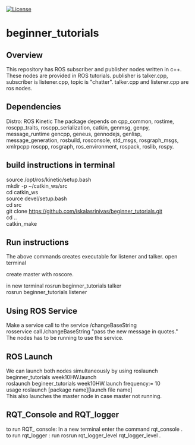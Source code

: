 [![License](https://img.shields.io/badge/License-BSD%203--Clause-blue.svg)](https://opensource.org/licenses/BSD-3-Clause)


# beginner_tutorials

## Overview

This repository has ROS subscriber and publisher nodes written in c++. These nodes are provided in ROS tutorials. publisher is talker.cpp, subscriber is listener.cpp, topic is "chatter". talker.cpp and listener.cpp are ros nodes.

## Dependencies
Distro: ROS Kinetic
The package depends on cpp_common, rostime, roscpp_traits, roscpp_serialization, catkin, genmsg, genpy, message_runtime
gencpp, geneus, gennodejs, genlisp, message_generation, rosbuild, rosconsole, std_msgs, rosgraph_msgs, xmlrpcpp
roscpp, rosgraph, ros_environment, rospack, roslib, rospy.


## build instructions in terminal

source /opt/ros/kinetic/setup.bash\
mkdir -p ~/catkin_ws/src\
cd catkin_ws\
source devel/setup.bash\
cd src\
git clone https://github.com/iskalasrinivas/beginner_tutorials.git \
cd ..\
catkin_make 

## Run instructions

The above commands creates executable for listener and talker. open terminal

create master with roscore.

in new terminal
rosrun beginner_tutorials talker\
rosrun beginner_tutorials listener

## Using ROS Service

Make a service call to the service /changeBaseString\
rosservice call /changeBaseString "pass the new message in quotes."\
The nodes has to be running to use the service.

## ROS Launch

We can launch both nodes simultaneously by using roslaunch beginner_tutorials week10HW.launch\
roslaunch begineer_tutorials week10HW.launch frequency:= 10\
usage roslaunch [package name][launch file name]\
This also launches the master node in case master not running.

## RQT_Console and RQT_logger
to run RQT_ console: In a new terminal enter the command rqt_console .\
to run rqt_logger : run rosrun rqt_logger_level rqt_logger_level .


